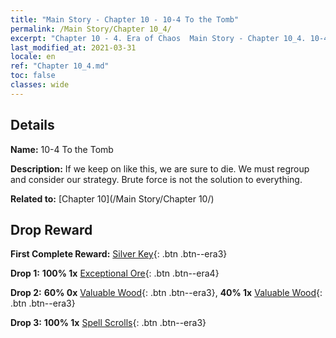 ```yaml
---
title: "Main Story - Chapter 10 - 10-4 To the Tomb"
permalink: /Main Story/Chapter 10_4/
excerpt: "Chapter 10 - 4. Era of Chaos  Main Story - Chapter 10_4. 10-4 To the Tomb"
last_modified_at: 2021-03-31
locale: en
ref: "Chapter 10_4.md"
toc: false
classes: wide
---
```


## Details

 **Name:** 10-4 To the Tomb

 **Description:** If we keep on like this, we are sure to die. We must regroup and consider our strategy. Brute force is not the solution to everything.

 **Related to:** [Chapter 10](/Main Story/Chapter 10/)

## Drop Reward

 **First Complete Reward:** [Silver Key](/Items/con_693/){: .btn .btn--era3}

 **Drop 1:** **100% 1x** [Exceptional Ore](/Items/mat_33/){: .btn .btn--era4}

 **Drop 2:** **60% 0x** [Valuable Wood](/Items/mat_27/){: .btn .btn--era3}, **40% 1x** [Valuable Wood](/Items/mat_27/){: .btn .btn--era3}

 **Drop 3:** **100% 1x** [Spell Scrolls](/Items/con_694/){: .btn .btn--era3}

